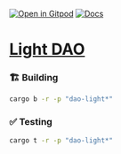 [![Open in Gitpod](https://img.shields.io/badge/Open_in-Gitpod-white?logo=gitpod)](https://gitpod.io/#FOLDER=dao-light/https://github.com/gear-foundation/dapps)
[![Docs](https://img.shields.io/github/actions/workflow/status/gear-foundation/dapps/contracts.yml?logo=rust&label=docs)](https://dapps.gear.rs/dao_light_io)

# [Light DAO](https://wiki.gear-tech.io/docs/examples/Governance/DAO)

### 🏗️ Building

```sh
cargo b -r -p "dao-light*"
```

### ✅ Testing

```sh
cargo t -r -p "dao-light*"
```
